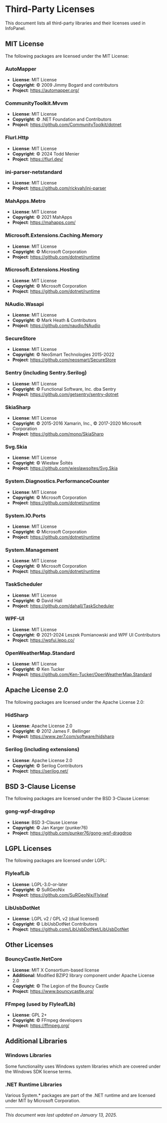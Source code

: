 # Third-Party Licenses

This document lists all third-party libraries and their licenses used in InfoPanel.

## MIT License

The following packages are licensed under the MIT License:

### AutoMapper
- **License**: MIT License
- **Copyright**: © 2009 Jimmy Bogard and contributors
- **Project**: https://automapper.org/

### CommunityToolkit.Mvvm
- **License**: MIT License
- **Copyright**: © .NET Foundation and Contributors
- **Project**: https://github.com/CommunityToolkit/dotnet

### Flurl.Http
- **License**: MIT License
- **Copyright**: © 2024 Todd Menier
- **Project**: https://flurl.dev/

### ini-parser-netstandard
- **License**: MIT License
- **Project**: https://github.com/rickyah/ini-parser

### MahApps.Metro
- **License**: MIT License
- **Copyright**: © 2021 MahApps
- **Project**: https://mahapps.com/

### Microsoft.Extensions.Caching.Memory
- **License**: MIT License
- **Copyright**: © Microsoft Corporation
- **Project**: https://github.com/dotnet/runtime

### Microsoft.Extensions.Hosting
- **License**: MIT License
- **Copyright**: © Microsoft Corporation
- **Project**: https://github.com/dotnet/runtime

### NAudio.Wasapi
- **License**: MIT License
- **Copyright**: © Mark Heath & Contributors
- **Project**: https://github.com/naudio/NAudio

### SecureStore
- **License**: MIT License
- **Copyright**: © NeoSmart Technologies 2015-2022
- **Project**: https://github.com/neosmart/SecureStore

### Sentry (including Sentry.Serilog)
- **License**: MIT License
- **Copyright**: © Functional Software, Inc. dba Sentry
- **Project**: https://github.com/getsentry/sentry-dotnet

### SkiaSharp
- **License**: MIT License
- **Copyright**: © 2015-2016 Xamarin, Inc., © 2017-2020 Microsoft Corporation
- **Project**: https://github.com/mono/SkiaSharp

### Svg.Skia
- **License**: MIT License
- **Copyright**: © Wiesław Šoltés
- **Project**: https://github.com/wieslawsoltes/Svg.Skia

### System.Diagnostics.PerformanceCounter
- **License**: MIT License
- **Copyright**: © Microsoft Corporation
- **Project**: https://github.com/dotnet/runtime

### System.IO.Ports
- **License**: MIT License
- **Copyright**: © Microsoft Corporation
- **Project**: https://github.com/dotnet/runtime

### System.Management
- **License**: MIT License
- **Copyright**: © Microsoft Corporation
- **Project**: https://github.com/dotnet/runtime

### TaskScheduler
- **License**: MIT License
- **Copyright**: © David Hall
- **Project**: https://github.com/dahall/TaskScheduler

### WPF-UI
- **License**: MIT License
- **Copyright**: © 2021-2024 Leszek Pomianowski and WPF UI Contributors
- **Project**: https://wpfui.lepo.co/

### OpenWeatherMap.Standard
- **License**: MIT License
- **Copyright**: © Ken Tucker
- **Project**: https://github.com/Ken-Tucker/OpenWeatherMap.Standard

## Apache License 2.0

The following packages are licensed under the Apache License 2.0:

### HidSharp
- **License**: Apache License 2.0
- **Copyright**: © 2012 James F. Bellinger
- **Project**: https://www.zer7.com/software/hidsharp

### Serilog (including extensions)
- **License**: Apache License 2.0
- **Copyright**: © Serilog Contributors
- **Project**: https://serilog.net/

## BSD 3-Clause License

The following packages are licensed under the BSD 3-Clause License:

### gong-wpf-dragdrop
- **License**: BSD 3-Clause License
- **Copyright**: © Jan Karger (punker76)
- **Project**: https://github.com/punker76/gong-wpf-dragdrop

## LGPL Licenses

The following packages are licensed under LGPL:

### FlyleafLib
- **License**: LGPL-3.0-or-later
- **Copyright**: © SuRGeoNix
- **Project**: https://github.com/SuRGeoNix/Flyleaf

### LibUsbDotNet
- **License**: LGPL v2 / GPL v2 (dual licensed)
- **Copyright**: © LibUsbDotNet Contributors
- **Project**: https://github.com/LibUsbDotNet/LibUsbDotNet

## Other Licenses

### BouncyCastle.NetCore
- **License**: MIT X Consortium-based license
- **Additional**: Modified BZIP2 library component under Apache License 2.0
- **Copyright**: © The Legion of the Bouncy Castle
- **Project**: https://www.bouncycastle.org/

### FFmpeg (used by FlyleafLib)
- **License**: GPL 2+
- **Copyright**: © FFmpeg developers
- **Project**: https://ffmpeg.org/

## Additional Libraries

### Windows Libraries
Some functionality uses Windows system libraries which are covered under the Windows SDK license terms.

### .NET Runtime Libraries
Various System.* packages are part of the .NET runtime and are licensed under MIT by Microsoft Corporation.

---

*This document was last updated on January 13, 2025.*